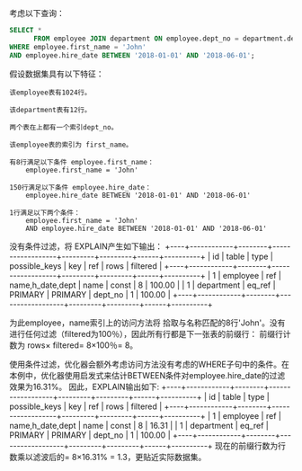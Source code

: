 考虑以下查询：

```sql
SELECT *
	  FROM employee JOIN department ON employee.dept_no = department.dept_no
WHERE employee.first_name = 'John'
AND employee.hire_date BETWEEN '2018-01-01' AND '2018-06-01';
```


假设数据集具有以下特征：

	该employee表有1024行。
	
	该department表有12行。
	
	两个表在上都有一个索引dept_no。
	
	该employee表的索引为 first_name。
	
	有8行满足以下条件 employee.first_name：
		employee.first_name = 'John'
	
	150行满足以下条件 employee.hire_date：
		employee.hire_date BETWEEN '2018-01-01' AND '2018-06-01'
	
	1行满足以下两个条件：
		employee.first_name = 'John'
		AND employee.hire_date BETWEEN '2018-01-01' AND '2018-06-01'

没有条件过滤，将 EXPLAIN产生如下输出：
	+----+------------+--------+------------------+---------+---------+------+----------+
	| id | table      | type   | possible_keys    | key     | ref     | rows | filtered |
	+----+------------+--------+------------------+---------+---------+------+----------+
	| 1  | employee   | ref    | name,h_date,dept | name    | const   | 8    | 100.00   |
	| 1  | department | eq_ref | PRIMARY          | PRIMARY | dept_no | 1    | 100.00   |
	+----+------------+--------+------------------+---------+---------+------+----------+

为此employee，name索引上的访问方法将 拾取与名称匹配的8行'John'。没有进行任何过滤（filtered为100％），因此所有行都是下一张表的前缀行：
前缀行计数为 rows× filtered= 8×100％= 8。

使用条件过滤，优化器会额外考虑访问方法没有考虑的WHERE子句中的条件。在本例中，优化器使用启发式来估计BETWEEN条件对employee.hire_date的过滤效果为16.31%。
因此，EXPLAIN输出如下:
	+----+------------+--------+------------------+---------+---------+------+----------+
	| id | table      | type   | possible_keys    | key     | ref     | rows | filtered |
	+----+------------+--------+------------------+---------+---------+------+----------+
	| 1  | employee   | ref    | name,h_date,dept | name    | const   | 8    | 16.31    |
	| 1  | department | eq_ref | PRIMARY          | PRIMARY | dept_no | 1    | 100.00   |
	+----+------------+--------+------------------+---------+---------+------+----------+
	现在的前缀行数为行数乘以滤波后的= 8×16.31% = 1.3，更贴近实际数据集。
